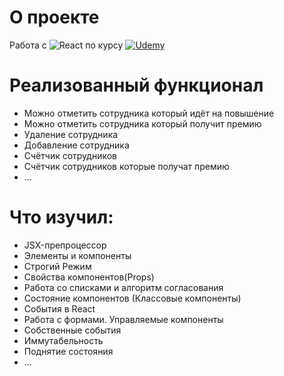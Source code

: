 # О проекте
Работа с 
![React](https://img.shields.io/badge/React-black?style=flat-square&logo=React)
по курсу 
[![Udemy](https://img.shields.io/badge/Udemy-black?style=flat-square&logo=Udemy)](https://www.udemy.com/course/javascript_full/)
# Реализованный функционал
- Можно отметить сотрудника который идёт на повышение
- Можно отметить сотрудника который получит премию
- Удаление сотрудника
- Добавление сотрудника
- Счётчик сотрудников
- Счётчик сотрудников которые получат премию
- ...

# Что изучил:
- JSX-препроцессор
- Элементы и компоненты
- Строгий Режим
- Свойства компонентов(Props)
- Работа со списками и алгоритм согласования
- Состояние компонентов (Классовые компоненты)
- События в React
- Работа с формами. Управляемые компоненты
- Собственные события
- Иммутабельность
- Поднятие состояния
- ...